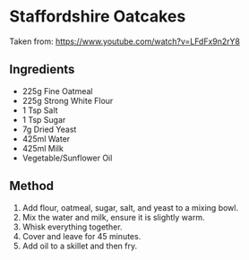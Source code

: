 # Staffordshire Oatcakes

Taken from: https://www.youtube.com/watch?v=LFdFx9n2rY8

## Ingredients

- 225g Fine Oatmeal
- 225g Strong White Flour
- 1 Tsp Salt
- 1 Tsp Sugar
- 7g Dried Yeast
- 425ml Water
- 425ml Milk
- Vegetable/Sunflower Oil

## Method

1. Add flour, oatmeal, sugar, salt, and yeast to a mixing bowl.
2. Mix the water and milk, ensure it is slightly warm.
3. Whisk everything together.
4. Cover and leave for 45 minutes.
5. Add oil to a skillet and then fry.

